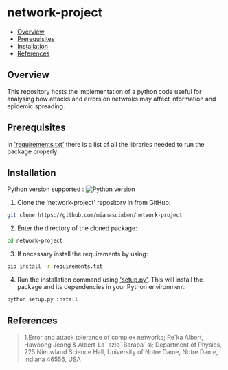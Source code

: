 # network-project


* [Overview](#overview)
* [Prerequisites](#prerequisites)
* [Installation](#installation)
* [References](#references)



  
## Overview 
This repository hosts the implementation of a python code useful for analysing how attacks and errors on netwroks may affect information and epidemic spreading. 


## Prerequisites

In ['requirements.txt'](url) there is a list of all the libraries needed to run the package properly.

## Installation

Python version supported : ![Python version](https://img.shields.io/badge/python-3.8|3.9|3.10|3.11-blue.svg)

1. Clone the 'network-project' repository in from GitHub:
```bash
git clone https://github.com/mianascimben/network-project
```

2. Enter the directory of the cloned package:
```bash
cd network-project
```

3. If necessary install the requirements by using:
```bash
pip install -r requirements.txt
```

4. Run the installation command using ['setup.py'](url). This will install the package and its dependencies in your Python environment:
```bash
python setup.py install
```

## References

<blockquote>1.Error and attack tolerance of complex networks; Re´ka Albert, Hawoong Jeong & Albert-La´ szlo´ Baraba´ si; Department of Physics, 225 Nieuwland Science Hall, University of Notre Dame,
Notre Dame, Indiana 46556, USA <blockquote>
